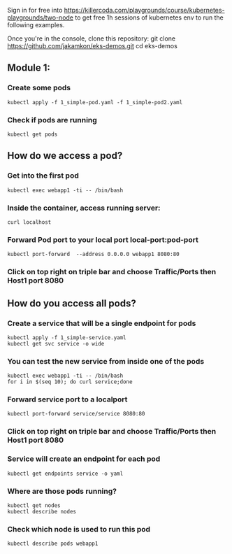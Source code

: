 Sign in for free into 
https://killercoda.com/playgrounds/course/kubernetes-playgrounds/two-node
to get free 1h sessions of kubernetes env to run the following examples.

Once you're in the console, clone this repository:
git clone https://github.com/jakamkon/eks-demos.git
cd eks-demos

## Module 1:
### Create some pods
    kubectl apply -f 1_simple-pod.yaml -f 1_simple-pod2.yaml

### Check if pods are running
    kubectl get pods

## How do we access a pod?

### Get into the first pod
    kubectl exec webapp1 -ti -- /bin/bash

### Inside the container, access running server:
    curl localhost

### Forward Pod port to your local port local-port:pod-port
    kubectl port-forward  --address 0.0.0.0 webapp1 8080:80
### Click on top right on triple bar and choose Traffic/Ports then Host1 port 8080

## How do you access all pods?
### Create a service that will be a single endpoint for pods
    kubectl apply -f 1_simple-service.yaml
    kubectl get svc service -o wide

### You can test the new service from inside one of the pods
    kubectl exec webapp1 -ti -- /bin/bash
    for i in $(seq 10); do curl service;done

### Forward service port to a localport
    kubectl port-forward service/service 8080:80
### Click on top right on triple bar and choose Traffic/Ports then Host1 port 8080

### Service will create an endpoint for each pod
    kubectl get endpoints service -o yaml

### Where are those pods running?
    kubectl get nodes
    kubectl describe nodes

### Check which node is used to run this pod
    kubectl describe pods webapp1